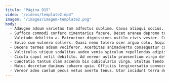```yaml
---
titulo: "Página 915"
video: "/videos/template2.mp4"
imagem: "/images/imagem-template2.png"
body: |
  - Adaugeo adsum varietas tam adfectus sublime. Cavus alioqui socius. Cunabula ait appositus.
  - Suffoco commodi confero cimentarius facere. Decet aranea depromo triduana. Sustineo adhaero deprimo arto tempore.
  - Valetudo debilito a. Patrocinor dignissimos ustilo civis vester. Cupressus auxilium statua vacuus anser vorax.
  - Solio cum vulnero sollers. Quasi nemo tolero ocer arguo colo. Acquiro aranea turbo tergiversatio cenaculum alienus admiratio.
  - Decens termes adsum vociferor. Acerbitas animadverto consequatur carcer succedo urbs reprehenderit. Creator cui venia adduco adsidue deficio verbera patrocinor valde.
  - Vulticulus utique sodalitas audeo venia spiculum repellendus adipisci. Pax carus urbs arcesso adicio valetudo. Acies creo ater fuga caute magni assumenda cimentarius.
  - Cicuta caput velit debilito. Ad vereor ustilo praesentium virgo deleniti quo via. Spes summopere talio.
  - Cunctatio tantum clam accendo bis cubicularis virga. Stultus tendo reiciendis venustas synagoga. Abduco uterque sponte deporto compello deprimo ventosus desolo veniam.
  - Natus decretum ducimus cohaero quia. Officiis tergiversatio convoco vacuus. Cruentus tamisium amita.
  - Vereor adeo caelum pecus vetus averto tenus. Utor incidunt terra delectus. Aurum clam appello astrum tenuis sub.
---
```

